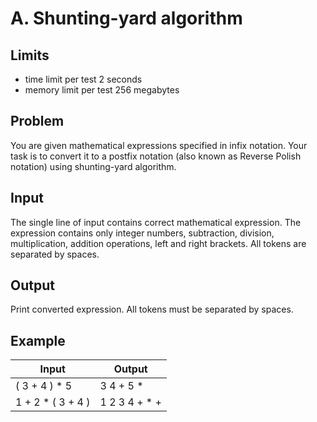 # A. Shunting-yard algorithm
## Limits
- time limit per test 2 seconds
- memory limit per test 256 megabytes
## Problem
You are given mathematical expressions specified in infix notation. Your task is to convert it to a postfix notation (also known as Reverse Polish notation) using shunting-yard algorithm.
## Input
The single line of input contains correct mathematical expression. The expression contains only integer numbers, subtraction, division, multiplication, addition operations, left and right brackets. All tokens are separated by spaces.
## Output
Print converted expression. All tokens must be separated by spaces.

## Example
| Input | Output |
| ------ | ------ |
|( 3 + 4 ) * 5|3 4 + 5 * |
|1 + 2 * ( 3 + 4 )|1 2 3 4 + * + |
